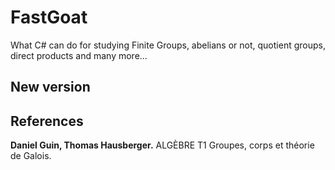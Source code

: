 # FastGoat
What C# can do for studying Finite Groups, abelians or not, quotient groups, direct products and many more...

## New version

## References

<b>Daniel Guin, Thomas Hausberger.</b> ALGÈBRE T1 Groupes, corps et théorie de Galois. 